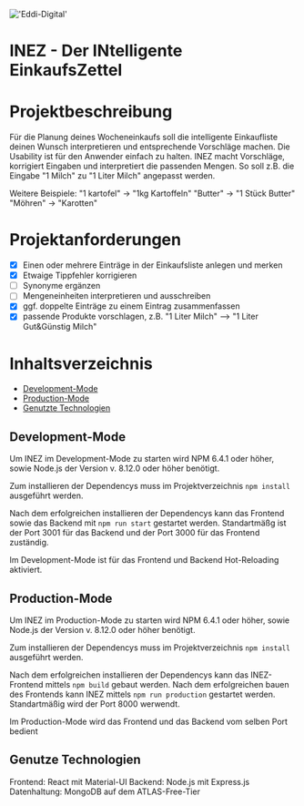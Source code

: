 !['Eddi-Digital'](https://digital.edeka/verbund-frontend-build/assets/images/logo_eddi.png)

# INEZ - Der INtelligente EinkaufsZettel

# Projektbeschreibung

Für die Planung deines Wocheneinkaufs soll die intelligente Einkaufliste deinen Wunsch interpretieren und entsprechende Vorschläge machen.
Die Usability ist für den Anwender einfach zu halten. INEZ macht Vorschläge, korrigiert Eingaben und interpretiert die passenden Mengen.
So soll z.B. die Eingabe "1 Milch" zu "1 Liter Milch" angepasst werden.

Weitere Beispiele:
"1 kartofel" -> "1kg Kartoffeln"
"Butter" -> "1 Stück Butter"
"Möhren" -> "Karotten" 

# Projektanforderungen

- [X] Einen oder mehrere Einträge in der Einkaufsliste anlegen und merken
- [X] Etwaige Tippfehler korrigieren
- [ ] Synonyme ergänzen
- [ ] Mengeneinheiten interpretieren und ausschreiben
- [X] ggf. doppelte Einträge zu einem Eintrag zusammenfassen
- [X] passende Produkte vorschlagen, z.B. "1 Liter Milch" --> "1 Liter Gut&Günstig Milch"

# Inhaltsverzeichnis

* [Development-Mode](#Development-Mode)
* [Production-Mode](#Production-Mode)
* [Genutzte Technologien](#Genutze-Technologien)

## Development-Mode

Um INEZ im Development-Mode zu starten wird NPM 6.4.1 oder höher, sowie Node.js der Version v. 8.12.0 oder höher benötigt. 

Zum installieren der Dependencys muss im Projektverzeichnis `npm install` ausgeführt werden. 

Nach dem erfolgreichen installieren der Dependencys kann das Frontend sowie das Backend mit `npm run start` gestartet werden. Standartmäßg ist der Port 3001 für das Backend und der Port 3000 für das Frontend zuständig.

Im Development-Mode ist für das Frontend und Backend Hot-Reloading aktiviert.

## Production-Mode

Um INEZ im Production-Mode zu starten wird NPM 6.4.1 oder höher, sowie Node.js der Version v. 8.12.0 oder höher benötigt. 

Zum installieren der Dependencys muss im Projektverzeichnis `npm install` ausgeführt werden.

Nach dem erfolgreichen installieren der Dependencys kann das INEZ-Frontend mittels `npm build` gebaut werden. Nach dem erfolgreichen bauen des Frontends kann INEZ mittels `npm run production` gestartet werden. Standartmäßig wird der Port 8000 werwendt. 

Im Production-Mode wird das Frontend und das Backend vom selben Port bedient

## Genutze Technologien

Frontend: React mit Material-UI
Backend: Node.js mit Express.js
Datenhaltung: MongoDB auf dem ATLAS-Free-Tier